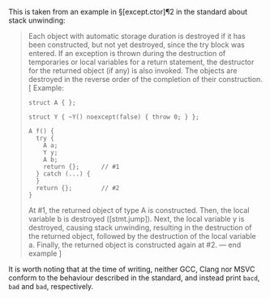 This is taken from an example in §[except.ctor]¶2 in the standard about stack unwinding:

> Each object with automatic storage duration is destroyed if it has been constructed, but not yet destroyed, since the try block was entered. If an exception is thrown during the destruction of temporaries or local variables for a return statement, the destructor for the returned object (if any) is also invoked. The objects are destroyed in the reverse order of the completion of their construction. [ Example:
> 
>     struct A { };
> 
>     struct Y { ~Y() noexcept(false) { throw 0; } };
> 
>     A f() {
>       try {
>         A a;
>         Y y;
>         A b;
>         return {};      // #1
>       } catch (...) {
>       }
>       return {};        // #2
>     }
> 
> 
> At #1, the returned object of type A is constructed. Then, the local variable b is destroyed ([stmt.jump]). Next, the local variable y is destroyed, causing stack unwinding, resulting in the destruction of the returned object, followed by the destruction of the local variable a. Finally, the returned object is constructed again at #2. — end example ]

It is worth noting that at the time of writing, neither GCC, Clang nor MSVC conform to the behaviour described in the standard, and instead print `bacd`, `bad` and `bad`, respectively.
